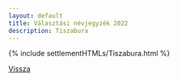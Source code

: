 ```yaml
---
layout: default
title: Választási névjegyzék 2022
description: Tiszabura
---
```


{% include settlementHTMLs/Tiszabura.html %}

[Vissza](./)
